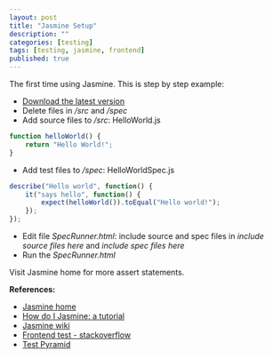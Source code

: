 ```yaml
---
layout: post
title: "Jasmine Setup"
description: ""
categories: [testing]
tags: [testing, jasmine, frontend]
published: true
---
```

The first time using Jasmine. This is step by step example:

- [Download the latest version](https://github.com/pivotal/jasmine/downloads)
- Delete files in _/src_ and _/spec_
- Add source files to _/src_: HelloWorld.js

```js
function helloWorld() {
    return "Hello World!";
}
```

- Add test files to _/spec_: HelloWorldSpec.js

```js
describe("Hello world", function() {
    it("says hello", function() {
        expect(helloWorld()).toEqual("Hello world!");
    });
});
```

- Edit file _SpecRunner.html_: include source and spec files in _include source files here_ and _include spec files here_
- Run the _SpecRunner.html_

Visit Jasmine home for more assert statements.

__References:__

- [Jasmine home](http://pivotal.github.io/jasmine/)
- [How do I Jasmine: a tutorial](http://evanhahn.com/how-do-i-jasmine/)
- [Jasmine wiki](https://github.com/pivotal/jasmine/wiki)
- [Frontend test - stackoverflow](http://stackoverflow.com/questions/11741738/frontend-testing-what-and-how-to-test-and-what-tool-to-use)
- [Test Pyramid](http://martinfowler.com/bliki/TestPyramid.html)